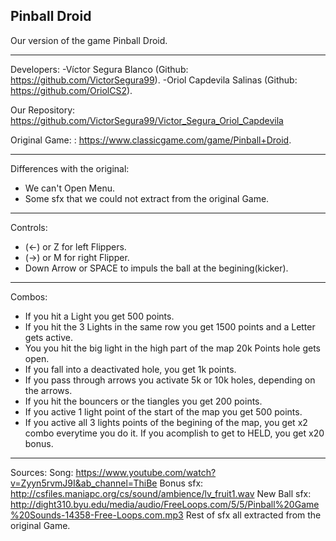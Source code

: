 ﻿## Pinball Droid

Our version of the game Pinball Droid.

____________________________
Developers:
-Víctor Segura Blanco (Github: https://github.com/VictorSegura99).
-Oriol Capdevila Salinas (Github: https://github.com/OriolCS2).

Our Repository: https://github.com/VictorSegura99/Victor_Segura_Oriol_Capdevila

Original Game: : https://www.classicgame.com/game/Pinball+Droid.

_____________________________
Differences with the original:
- We can't Open Menu.
- Some sfx that we could not extract from the original Game.
_____________________________
Controls:
- (<-) or Z for left Flippers.
- (->) or M for right Flipper.
- Down Arrow or SPACE to impuls the ball at the begining(kicker).

_____________________________
Combos:
- If you hit a Light you get 500 points.
- If you hit the 3 Lights in the same row you get 1500 points and a Letter gets active.
- You you hit the big light in the high part of the map 20k Points hole gets open.
- If you fall into a deactivated hole, you get 1k points.
- If you pass through arrows you activate 5k or 10k holes, depending on the arrows.
- If you hit the bouncers or the tiangles you get 200 points.
- If you active 1 light point of the start of the map you get 500 points.
- If you active all 3 lights points of the begining of the map, you get x2 combo everytime you do it. If you acomplish to get to HELD, you get x20 bonus.

_____________________________
Sources:
Song: https://www.youtube.com/watch?v=Zyyn5rvmJ9I&ab_channel=ThiBe
Bonus sfx: http://csfiles.maniapc.org/cs/sound/ambience/lv_fruit1.wav
New Ball sfx: http://dight310.byu.edu/media/audio/FreeLoops.com/5/5/Pinball%20Game%20Sounds-14358-Free-Loops.com.mp3
Rest of sfx all extracted from the original Game.